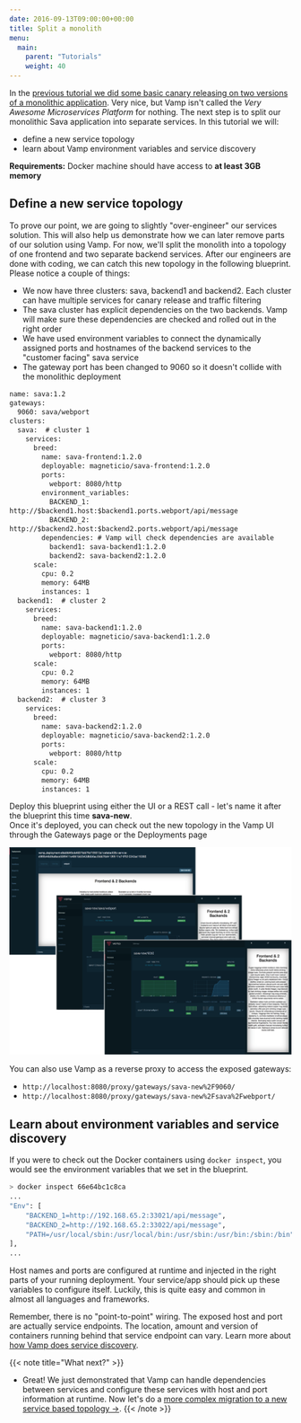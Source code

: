 ```yaml
---
date: 2016-09-13T09:00:00+00:00
title: Split a monolith
menu:
  main:
    parent: "Tutorials"
    weight: 40
---
```

In the [previous tutorial we did some basic canary releasing on two versions of a monolithic application](/documentation/tutorials/run-a-canary-release/). Very nice, but Vamp isn't
called the *Very Awesome Microservices Platform* for nothing. The next step is to split our monolithic Sava application into separate services. In this tutorial we will:

* define a new service topology
* learn about Vamp environment variables and service discovery

**Requirements:** Docker machine should have access to **at least 3GB memory**

## Define a new service topology

To prove our point, we are going to slightly "over-engineer" our services solution. This will also help us demonstrate how we can later remove parts of our solution using Vamp. For now, we'll split the monolith into a topology of one frontend and two separate backend services. After our engineers are done with coding, we can catch this new topology in the following blueprint. Please notice a couple of things:

* We now have three clusters: sava, backend1 and backend2. Each cluster can have multiple services for canary release and traffic filtering
* The sava cluster has explicit dependencies on the two backends. Vamp will make sure these dependencies are checked and rolled out in the right order
* We have used environment variables to connect the dynamically assigned ports and hostnames of the backend services to the "customer facing" sava service
* The gateway port has been changed to 9060 so it doesn't collide with the monolithic deployment

```
name: sava:1.2
gateways:
  9060: sava/webport
clusters:
  sava:  # cluster 1
    services:
      breed:
        name: sava-frontend:1.2.0
        deployable: magneticio/sava-frontend:1.2.0
        ports:
          webport: 8080/http                
        environment_variables: 
          BACKEND_1: http://$backend1.host:$backend1.ports.webport/api/message
          BACKEND_2: http://$backend2.host:$backend2.ports.webport/api/message
        dependencies: # Vamp will check dependencies are available
          backend1: sava-backend1:1.2.0  
          backend2: sava-backend2:1.2.0
      scale:
        cpu: 0.2      
        memory: 64MB
        instances: 1               
  backend1:  # cluster 2
    services:
      breed:
        name: sava-backend1:1.2.0
        deployable: magneticio/sava-backend1:1.2.0
        ports:
          webport: 8080/http
      scale:
        cpu: 0.2       
        memory: 64MB
        instances: 1              
  backend2:  # cluster 3
    services:
      breed:
        name: sava-backend2:1.2.0
        deployable: magneticio/sava-backend2:1.2.0
        ports:
          webport: 8080/http
      scale:
        cpu: 0.2       
        memory: 64MB
        instances: 1
```

Deploy this blueprint using either the UI or a REST call  - let's name it after the blueprint this time **sava-new**.  
Once it's deployed, you can check out the new topology in the Vamp UI through the Gateways page or the Deployments page 

![](/images/screens/v094/services_2backends.png)

You can also use Vamp as a reverse proxy to access the exposed gateways:

* `http://localhost:8080/proxy/gateways/sava-new%2F9060/`
* `http://localhost:8080/proxy/gateways/sava-new%2Fsava%2Fwebport/`

## Learn about environment variables and service discovery

If you were to check out the Docker containers using `docker inspect`, you would see the environment variables that we set in the blueprint.

```bash
> docker inspect 66e64bc1c8ca
...
"Env": [
    "BACKEND_1=http://192.168.65.2:33021/api/message",
    "BACKEND_2=http://192.168.65.2:33022/api/message",
    "PATH=/usr/local/sbin:/usr/local/bin:/usr/sbin:/usr/bin:/sbin:/bin"
],
...
```

Host names and ports are configured at runtime and injected in the right parts of your running deployment. Your service/app should pick up these variables to configure itself. Luckily, this is quite easy and common in almost all languages and frameworks.

Remember, there is no "point-to-point" wiring. The exposed host and port are actually service
endpoints. The location, amount and version of containers running behind that service endpoint can vary.
Learn more about [how Vamp does service discovery](/documentation/how-vamp-works/service-discovery/).

{{< note title="What next?" >}}
* Great! We just demonstrated that Vamp can handle dependencies between services and configure these services with host and port information at runtime. Now let's do a [more complex migration to a new service based topology →](/documentation/tutorials/merge-and-delete/).
{{< /note >}}


